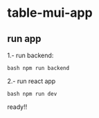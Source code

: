 # table-mui-app

## run app

1.- run backend: 

`bash
npm run backend
`

2.- run react app

`bash
npm run dev
`

ready!!